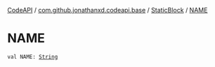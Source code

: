 [CodeAPI](../../index.md) / [com.github.jonathanxd.codeapi.base](../index.md) / [StaticBlock](index.md) / [NAME](.)

# NAME

`val NAME: `[`String`](https://kotlinlang.org/api/latest/jvm/stdlib/kotlin/-string/index.html)